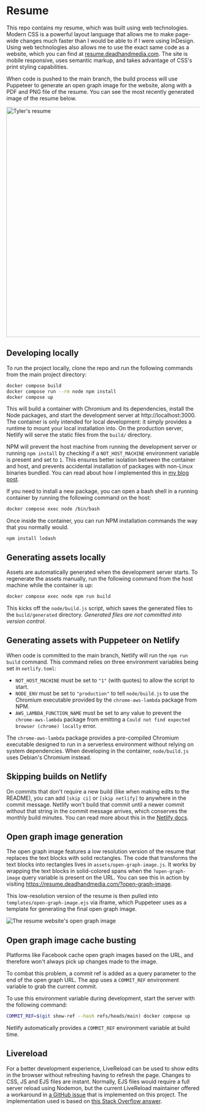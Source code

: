 # Resume

This repo contains my resume, which was built using web technologies. Modern CSS is a powerful layout language that allows me to make page-wide changes much faster than I would be able to if I were using InDesign. Using web technologies also allows me to use the exact same code as a website, which you can find at [resume.deadhandmedia.com](https://resume.deadhandmedia.com/). The site is mobile responsive, uses semantic markup, and takes advantage of CSS's print styling capabilities.

When code is pushed to the main branch, the build process will use Puppeteer to generate an open graph image for the website, along with a PDF and PNG file of the resume. You can see the most recently generated image of the resume below.

<img src="https://resume.deadhandmedia.com/generated/tyler-smith-resume.png?cache-bust=2021-12-20" alt="Tyler's resume" width="600">

## Developing locally

To run the project locally, clone the repo and run the following commands from the main project directory:

```sh
docker compose build
docker compose run --rm node npm install
docker compose up
```

This will build a container with Chromium and its dependencies, install the Node packages, and start the development server at http://localhost:3000. The container is only intended for local development: it simply provides a runtime to mount your local installation into. On the production server, Netlify will serve the static files from the `build/` directory.

NPM will prevent the host machine from running the development server or running `npm install` by checking if a `NOT_HOST_MACHINE` environment variable is present and set to `1`. This ensures better isolation between the container and host, and prevents accidental installation of packages with non-Linux binaries bundled. You can read about how I implemented this in [my blog post](https://dev.to/tylerlwsmith/prevent-npm-from-installing-packages-outside-of-a-docker-container-akh).

If you need to install a new package, you can open a bash shell in a running container by running the following command on the host:

```sh
docker compose exec node /bin/bash
```

Once inside the container, you can run NPM installation commands the way that you normally would.

```
npm install lodash
```

## Generating assets locally

Assets are automatically generated when the development server starts. To regenerate the assets manually, run the following command from the host machine while the container is up:

```sh
docker compose exec node npm run build
```

This kicks off the `node/build.js` script, which saves the generated files to the `build/generated` directory. _Generated files are not committed into version control_.

## Generating assets with Puppeteer on Netlify

When code is committed to the main branch, Netlify will run the `npm run build` command. This command relies on three environment variables being set in `netlify.toml`:

- `NOT_HOST_MACHINE` must be set to `"1"` (with quotes) to allow the script to start.
- `NODE_ENV` must be set to `"production"` to tell `node/build.js` to use the Chromium executable provided by the `chrome-aws-lambda` package from NPM.
- `AWS_LAMBDA_FUNCTION_NAME` must be set to any value to prevent the `chrome-aws-lambda` package from emitting a `Could not find expected browser (chrome) locally` error.

The `chrome-aws-lambda` package provides a pre-compiled Chromium executable designed to run in a serverless environment without relying on system dependencies. When developing in the container, `node/build.js` uses Debian's Chromium instead.

## Skipping builds on Netlify

On commits that don't require a new build (like when making edits to the README), you can add `[skip ci]` or `[skip netlify]` to anywhere in the commit message. Netlify won't build that commit until a newer commit without that string in the commit message arrives, which conserves the monthly build minutes. You can read more about this in the [Netlify docs](https://docs.netlify.com/site-deploys/manage-deploys/#skip-a-deploy).

## Open graph image generation

The open graph image features a low resolution version of the resume that replaces the text blocks with solid rectangles. The code that transforms the text blocks into rectangles lives in `assets/open-graph-image.js`. It works by wrapping the text blocks in solid-colored spans when the `?open-graph-image` query variable is present on the URL. You can see this in action by visiting https://resume.deadhandmedia.com/?open-graph-image.

This low-resolution version of the resume is then pulled into `templates/open-graph-image.ejs` via iframe, which Puppeteer uses as a template for generating the final open graph image.

![The resume website's open graph image](https://resume.deadhandmedia.com/generated/open-graph-image.png)

## Open graph image cache busting

Platforms like Facebook cache open graph images based on the URL, and therefore won't always pick up changes made to the image.

To combat this problem, a commit ref is added as a query parameter to the end of the open graph URL. The app uses a `COMMIT_REF` environment variable to grab the current commit.

To use this environment variable during development, start the server with the following command:

```sh
COMMIT_REF=$(git show-ref --hash refs/heads/main) docker compose up
```

Netlify automatically provides a `COMMIT_REF` environment variable at build time.

## Livereload

For a better development experience, LiveReload can be used to show edits in the browser without refreshing having to refresh the page. Changes to CSS, JS and EJS files are instant. Normally, EJS files would require a full server reload using Nodemon, but the current LiveReload maintainer offered a workaround in [a GitHub issue](https://github.com/napcs/node-livereload/issues/68#issuecomment-310928233) that is implemented on this project. The implementation used is based on [this Stack Overflow answer](https://stackoverflow.com/a/60542066/7759523).
